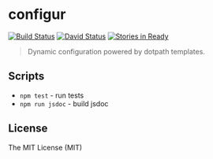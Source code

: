 # configur

[![Build Status](https://travis-ci.org/tsertkov/configur.svg)](https://travis-ci.org/tsertkov/configur)
[![David Status](https://david-dm.org/tsertkov/configur.png)](https://david-dm.org/tsertkov/configur)
[![Stories in Ready](https://badge.waffle.io/tsertkov/configur.png?label=ready&title=Ready)](https://waffle.io/tsertkov/configur)

> Dynamic configuration powered by dotpath templates.

## Scripts

- `npm test` - run tests
- `npm run jsdoc` - build jsdoc

## License

The MIT License (MIT)
